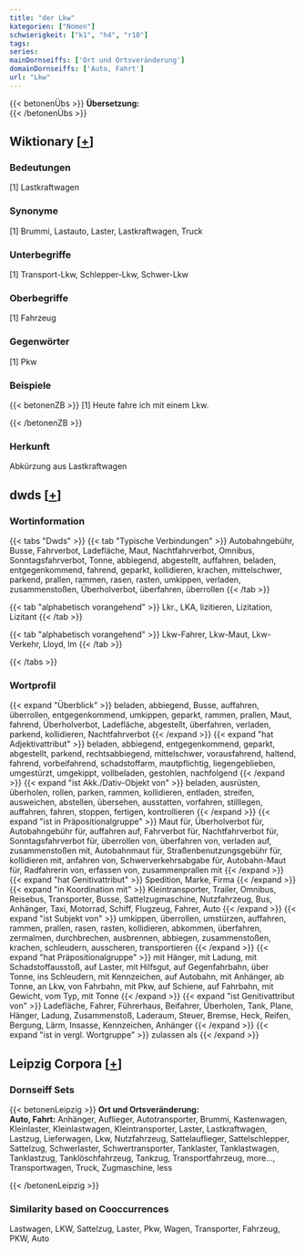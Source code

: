 ```yaml
---
title: "der Lkw"
kategorien: ["Nomen"]
schwierigkeit: ["k1", "h4", "r10"]
tags:
series:
mainDornseiffs: ['Ort und Ortsveränderung']
domainDornseiffs: ['Auto, Fahrt']
url: "Lkw"
---
```


{{< betonenÜbs >}}
**Übersetzung:**  
{{< /betonenÜbs >}}

## Wiktionary [[+](https://de.wiktionary.org/wiki/Lkw)]

### Bedeutungen
[1] Lastkraftwagen  

### Synonyme
[1] Brummi, Lastauto, Laster, Lastkraftwagen, Truck  

### Unterbegriffe
[1] Transport-Lkw, Schlepper-Lkw, Schwer-Lkw  

### Oberbegriffe
[1] Fahrzeug  

### Gegenwörter
[1] Pkw  

### Beispiele
{{< betonenZB >}}
[1] Heute fahre ich mit einem Lkw.  

{{< /betonenZB >}}
### Herkunft
Abkürzung aus Lastkraftwagen  



## dwds [[+](https://www.dwds.de/wb/Lkw)]

### Wortinformation
{{< tabs "Dwds" >}}
{{< tab "Typische Verbindungen" >}}
Autobahngebühr, Busse, Fahrverbot, Ladefläche, Maut, Nachtfahrverbot, Omnibus, Sonntagsfahrverbot, Tonne, abbiegend, abgestellt, auffahren, beladen, entgegenkommend, fahrend, geparkt, kollidieren, krachen, mittelschwer, parkend, prallen, rammen, rasen, rasten, umkippen, verladen, zusammenstoßen, Überholverbot, überfahren, überrollen
{{< /tab >}}

{{< tab "alphabetisch vorangehend" >}}
Lkr., LKA, lizitieren, Lizitation, Lizitant
{{< /tab >}}

{{< tab "alphabetisch vorangehend" >}}
Lkw-Fahrer, Lkw-Maut, Lkw-Verkehr, Lloyd, lm
{{< /tab >}}

{{< /tabs >}}

### Wortprofil
{{< expand "Überblick" >}} beladen, abbiegend, Busse, auffahren, überrollen, entgegenkommend, umkippen, geparkt, rammen, prallen, Maut, fahrend, Überholverbot, Ladefläche, abgestellt, überfahren, verladen, parkend, kollidieren, Nachtfahrverbot {{< /expand >}}
{{< expand "hat Adjektivattribut" >}} beladen, abbiegend, entgegenkommend, geparkt, abgestellt, parkend, rechtsabbiegend, mittelschwer, vorausfahrend, haltend, fahrend, vorbeifahrend, schadstoffarm, mautpflichtig, liegengeblieben, umgestürzt, umgekippt, vollbeladen, gestohlen, nachfolgend {{< /expand >}}
{{< expand "ist Akk./Dativ-Objekt von" >}} beladen, ausrüsten, überholen, rollen, parken, rammen, kollidieren, entladen, streifen, ausweichen, abstellen, übersehen, ausstatten, vorfahren, stilllegen, auffahren, fahren, stoppen, fertigen, kontrollieren {{< /expand >}}
{{< expand "ist in Präpositionalgruppe" >}} Maut für, Überholverbot für, Autobahngebühr für, auffahren auf, Fahrverbot für, Nachtfahrverbot für, Sonntagsfahrverbot für, überrollen von, überfahren von, verladen auf, zusammenstoßen mit, Autobahnmaut für, Straßenbenutzungsgebühr für, kollidieren mit, anfahren von, Schwerverkehrsabgabe für, Autobahn-Maut für, Radfahrerin von, erfassen von, zusammenprallen mit {{< /expand >}}
{{< expand "hat Genitivattribut" >}} Spedition, Marke, Firma {{< /expand >}}
{{< expand "in Koordination mit" >}} Kleintransporter, Trailer, Omnibus, Reisebus, Transporter, Busse, Sattelzugmaschine, Nutzfahrzeug, Bus, Anhänger, Taxi, Motorrad, Schiff, Flugzeug, Fahrer, Auto {{< /expand >}}
{{< expand "ist Subjekt von" >}} umkippen, überrollen, umstürzen, auffahren, rammen, prallen, rasen, rasten, kollidieren, abkommen, überfahren, zermalmen, durchbrechen, ausbrennen, abbiegen, zusammenstoßen, krachen, schleudern, ausscheren, transportieren {{< /expand >}}
{{< expand "hat Präpositionalgruppe" >}} mit Hänger, mit Ladung, mit Schadstoffausstoß, auf Laster, mit Hilfsgut, auf Gegenfahrbahn, über Tonne, ins Schleudern, mit Kennzeichen, auf Autobahn, mit Anhänger, ab Tonne, an Lkw, von Fahrbahn, mit Pkw, auf Schiene, auf Fahrbahn, mit Gewicht, vom Typ, mit Tonne {{< /expand >}}
{{< expand "ist Genitivattribut von" >}} Ladefläche, Fahrer, Führerhaus, Beifahrer, Überholen, Tank, Plane, Hänger, Ladung, Zusammenstoß, Laderaum, Steuer, Bremse, Heck, Reifen, Bergung, Lärm, Insasse, Kennzeichen, Anhänger {{< /expand >}}
{{< expand "ist in vergl. Wortgruppe" >}} zulassen als {{< /expand >}}

## Leipzig Corpora [[+](https://corpora.uni-leipzig.de/en/res?word=Lkw&corpusId=deu_newscrawl-public_2018)]

### Dornseiff Sets
{{< betonenLeipzig >}}
**Ort und Ortsveränderung:**  
**Auto, Fahrt:** Anhänger, Auflieger, Autotransporter, Brummi, Kastenwagen, Kleinlaster, Kleinlastwagen, Kleintransporter, Laster, Lastkraftwagen, Lastzug, Lieferwagen, Lkw, Nutzfahrzeug, Sattelauflieger, Sattelschlepper, Sattelzug, Schwerlaster, Schwertransporter, Tanklaster, Tanklastwagen, Tanklastzug, Tanklöschfahrzeug, Tankzug, Transportfahrzeug, more..., Transportwagen, Truck, Zugmaschine, less  

{{< /betonenLeipzig >}}

### Similarity based on Cooccurrences
Lastwagen, LKW, Sattelzug, Laster, Pkw, Wagen, Transporter, Fahrzeug, PKW, Auto

